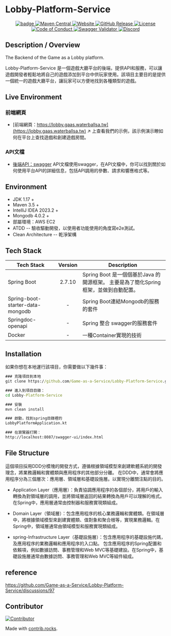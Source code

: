 # Lobby-Platform-Service

<p style="text-align:center;">
    <a href="">
        <img src="https://github.com/Game-as-a-Service/Lobby-Platform-Service/actions/workflows/build-and-deploy.yml/badge.svg" alt="badge">
    </a>
    <a href="https://maven-badges.herokuapp.com/maven-central/com.ejlchina/bean-searcher/">
        <img src="https://maven-badges.herokuapp.com/maven-central/com.ejlchina/bean-searcher/badge.svg" alt="Maven Central">
    </a>
    <a href="https://lobby.gaas.waterballsa.tw">
        <img src="https://img.shields.io/website?url=https%3A%2F%2Fapi.gaas.waterballsa.tw%2Fhealth&label=service%20status" alt="Website">
    </a>
    <a href="https://github.com/Game-as-a-Service/Lobby-Platform-Service/releases">
        <img src="https://img.shields.io/github/release/Game-as-a-Service/Lobby-Platform-Service.svg" alt="GitHub Release">
    </a>
    <a href="https://github.com/Game-as-a-Service/Lobby-Platform-Service/blob/main/LICENSE">
        <img src="https://img.shields.io/hexpm/l/plug.svg" alt="License">
    </a>
    <a href="https://github.com/Game-as-a-Service/Lobby-Platform-Service/blob/main/CODE_OF_CONDUCT.md">
        <img src="https://img.shields.io/badge/code%20of-conduct-ff69b4.svg?style=flat" alt="Code of Conduct ">
    </a>
    <a href="https://api.gaas.waterballsa.tw/swagger-ui/index.html">
        <img src="https://img.shields.io/swagger/valid/3.0?specUrl=https%3A%2F%2Fapi.gaas.waterballsa.tw%2Fswagger-ui%2Fapi-docs" alt="Swagger Validator">
    </a>
    <a href="">
        <img src="https://img.shields.io/discord/937992003415838761?label=Discord" alt="Discord">
    </a>
</p>

## Description / Overview

The Backend of the Game as a Lobby platform.

Lobby-Platform-Service 是一個遊戲大廳平台的後端，提供API和服務，可以讓遊戲開發者輕鬆地將自己的遊戲添加到平台中供玩家使用。該項目主要目的是提供一個統一的遊戲大廳平台，讓玩家可以方便地找到各種類型的遊戲。

## Live Environment

### 前端網頁

- [前端網頁：https://lobby.gaas.waterballsa.tw](https://lobby.gaas.waterballsa.tw)
↗ 上查看我們的示例，該示例演示瞭如何在平台上查找遊戲和創建遊戲房間。

### API文檔

- [後端API：swagger](https://api.gaas.waterballsa.tw/swagger-ui/index.html#/)
  API文檔使用swagger，在API文檔中，你可以找到關於如何使用平台API的詳細信息，包括API調用的參數、請求和響應格式等。

## Environment

- JDK 1.17 +
- Maven 3.5 +
- IntelliJ IDEA  2023.2 +
- Mongodb  4.0.2 +
- 部屬環境：AWS EC2
- ATDD -- 驗收驅動開發，以使用者功能使用的角度寫e2e測試。
- Clean Architecture -- 乾淨架構

## Tech Stack

| Tech Stack                       | Version | Description                                                                       |
|----------------------------------|:-------:|-----------------------------------------------------------------------------------|
| Spring Boot                      | 2.7.10  | Spring Boot 是一個個基於Java 的開源框架。 主要是為了簡化Spring框架，並做到自動配置。 |
| Spring-boot-starter-data-mongodb |    -    | Spring Boot連結Mongodb的服務的套件                                                |
| Springdoc-openapi                |    -    | Spring 整合 swagger的服務套件                                                     |
| Docker                           |    -    | 一種Container實現的技術                                                           |

## Installation

如果你想在本地運行該項目，你需要做以下幾件事：

```cmd
### 克隆項目到本地
git clone https://github.com/Game-as-a-Service/Lobby-Platform-Service.git

### 進入到項目目錄：
cd Lobby-Platform-Service

### 安裝 
mvn clean install 

### 啟動，找到spring目錄裡的
LobbyPlatformApplication.kt

### 在瀏覽器打開：
http://localhost:8087/swagger-ui/index.html 
```


## File Structure

這個項目採用DDD分模塊的開發方式，遵循根據領域模型來創建軟體系統的開發理念，將業務邏輯和實體類與應用程序的其他部分分離。
在DDD中，通常會將應用程序分為三個層次：應用層、領域層和基礎設施層。以實現分離關注點的目的。

- Application Layer（應用層）：負責協調應用程序的各個部分，將用戶的輸入轉換為對領域層的調用，並將領域層返回的結果轉換為用戶可以理解的格式。在Spring中，應用層通常由控制器和服務實現類組成。

- Domain Layer（領域層）：包含應用程序的核心業務邏輯和實體類。在領域層中，將根據領域模型來創建實體類、值對象和聚合根等，實現業務邏輯。在Spring中，領域層通常由領域模型和服務實現類組成。

- spring-Infrastructure Layer（基礎設施層）：包含應用程序的基礎設施代碼，及應用程序的業務邏輯和應用程序的入口點。 包含應用程序的Spring配置和依賴項，例如數據訪問、事務管理和Web MVC等基礎建設。在Spring中，基礎設施層通常由數據訪問、事務管理和Web MVC等組件組成。

## reference

<https://github.com/Game-as-a-Service/Lobby-Platform-Service/discussions/97>

## Contributor

<a href="https://github.com/Game-as-a-Service/Lobby-Platform/graphs/contributors">
  <img src="https://contrib.rocks/image?repo=Game-as-a-Service/Lobby-Platform"  alt="Contributor"/>
</a>

Made with [contrib.rocks](https://contrib.rocks).
